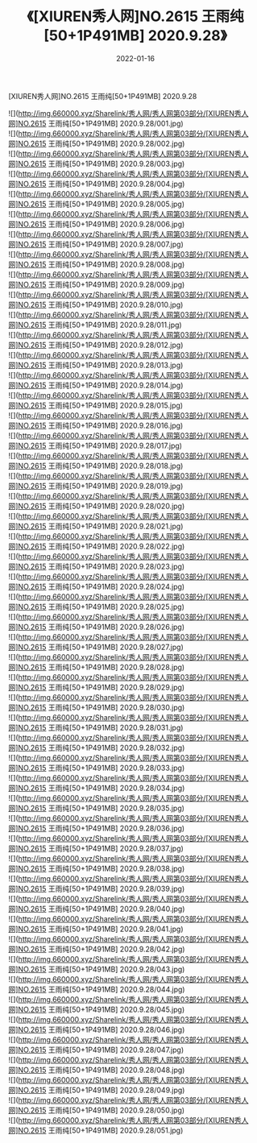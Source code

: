 ﻿---
layout: post
title:  《[XIUREN秀人网]NO.2615 王雨纯[50+1P491MB] 2020.9.28》
date:   2022-01-16
img: http://img.660000.xyz/Sharelink/秀人网/秀人网第03部分/[XIUREN秀人网]NO.2615 王雨纯[50+1P491MB] 2020.9.28/000.jpg
categories: [美女, 清纯, 唯美]
---

[XIUREN秀人网]NO.2615 王雨纯[50+1P491MB] 2020.9.28

 ![](http://img.660000.xyz/Sharelink/秀人网/秀人网第03部分/[XIUREN秀人网]NO.2615 王雨纯[50+1P491MB] 2020.9.28/001.jpg) <br>![](http://img.660000.xyz/Sharelink/秀人网/秀人网第03部分/[XIUREN秀人网]NO.2615 王雨纯[50+1P491MB] 2020.9.28/002.jpg) <br>![](http://img.660000.xyz/Sharelink/秀人网/秀人网第03部分/[XIUREN秀人网]NO.2615 王雨纯[50+1P491MB] 2020.9.28/003.jpg) <br>![](http://img.660000.xyz/Sharelink/秀人网/秀人网第03部分/[XIUREN秀人网]NO.2615 王雨纯[50+1P491MB] 2020.9.28/004.jpg) <br>![](http://img.660000.xyz/Sharelink/秀人网/秀人网第03部分/[XIUREN秀人网]NO.2615 王雨纯[50+1P491MB] 2020.9.28/005.jpg) <br>![](http://img.660000.xyz/Sharelink/秀人网/秀人网第03部分/[XIUREN秀人网]NO.2615 王雨纯[50+1P491MB] 2020.9.28/006.jpg) <br>![](http://img.660000.xyz/Sharelink/秀人网/秀人网第03部分/[XIUREN秀人网]NO.2615 王雨纯[50+1P491MB] 2020.9.28/007.jpg) <br>![](http://img.660000.xyz/Sharelink/秀人网/秀人网第03部分/[XIUREN秀人网]NO.2615 王雨纯[50+1P491MB] 2020.9.28/008.jpg) <br>![](http://img.660000.xyz/Sharelink/秀人网/秀人网第03部分/[XIUREN秀人网]NO.2615 王雨纯[50+1P491MB] 2020.9.28/009.jpg) <br>![](http://img.660000.xyz/Sharelink/秀人网/秀人网第03部分/[XIUREN秀人网]NO.2615 王雨纯[50+1P491MB] 2020.9.28/010.jpg) <br>![](http://img.660000.xyz/Sharelink/秀人网/秀人网第03部分/[XIUREN秀人网]NO.2615 王雨纯[50+1P491MB] 2020.9.28/011.jpg) <br>![](http://img.660000.xyz/Sharelink/秀人网/秀人网第03部分/[XIUREN秀人网]NO.2615 王雨纯[50+1P491MB] 2020.9.28/012.jpg) <br>![](http://img.660000.xyz/Sharelink/秀人网/秀人网第03部分/[XIUREN秀人网]NO.2615 王雨纯[50+1P491MB] 2020.9.28/013.jpg) <br>![](http://img.660000.xyz/Sharelink/秀人网/秀人网第03部分/[XIUREN秀人网]NO.2615 王雨纯[50+1P491MB] 2020.9.28/014.jpg) <br>![](http://img.660000.xyz/Sharelink/秀人网/秀人网第03部分/[XIUREN秀人网]NO.2615 王雨纯[50+1P491MB] 2020.9.28/015.jpg) <br>![](http://img.660000.xyz/Sharelink/秀人网/秀人网第03部分/[XIUREN秀人网]NO.2615 王雨纯[50+1P491MB] 2020.9.28/016.jpg) <br>![](http://img.660000.xyz/Sharelink/秀人网/秀人网第03部分/[XIUREN秀人网]NO.2615 王雨纯[50+1P491MB] 2020.9.28/017.jpg) <br>![](http://img.660000.xyz/Sharelink/秀人网/秀人网第03部分/[XIUREN秀人网]NO.2615 王雨纯[50+1P491MB] 2020.9.28/018.jpg) <br>![](http://img.660000.xyz/Sharelink/秀人网/秀人网第03部分/[XIUREN秀人网]NO.2615 王雨纯[50+1P491MB] 2020.9.28/019.jpg) <br>![](http://img.660000.xyz/Sharelink/秀人网/秀人网第03部分/[XIUREN秀人网]NO.2615 王雨纯[50+1P491MB] 2020.9.28/020.jpg) <br>![](http://img.660000.xyz/Sharelink/秀人网/秀人网第03部分/[XIUREN秀人网]NO.2615 王雨纯[50+1P491MB] 2020.9.28/021.jpg) <br>![](http://img.660000.xyz/Sharelink/秀人网/秀人网第03部分/[XIUREN秀人网]NO.2615 王雨纯[50+1P491MB] 2020.9.28/022.jpg) <br>![](http://img.660000.xyz/Sharelink/秀人网/秀人网第03部分/[XIUREN秀人网]NO.2615 王雨纯[50+1P491MB] 2020.9.28/023.jpg) <br>![](http://img.660000.xyz/Sharelink/秀人网/秀人网第03部分/[XIUREN秀人网]NO.2615 王雨纯[50+1P491MB] 2020.9.28/024.jpg) <br>![](http://img.660000.xyz/Sharelink/秀人网/秀人网第03部分/[XIUREN秀人网]NO.2615 王雨纯[50+1P491MB] 2020.9.28/025.jpg) <br>![](http://img.660000.xyz/Sharelink/秀人网/秀人网第03部分/[XIUREN秀人网]NO.2615 王雨纯[50+1P491MB] 2020.9.28/026.jpg) <br>![](http://img.660000.xyz/Sharelink/秀人网/秀人网第03部分/[XIUREN秀人网]NO.2615 王雨纯[50+1P491MB] 2020.9.28/027.jpg) <br>![](http://img.660000.xyz/Sharelink/秀人网/秀人网第03部分/[XIUREN秀人网]NO.2615 王雨纯[50+1P491MB] 2020.9.28/028.jpg) <br>![](http://img.660000.xyz/Sharelink/秀人网/秀人网第03部分/[XIUREN秀人网]NO.2615 王雨纯[50+1P491MB] 2020.9.28/029.jpg) <br>![](http://img.660000.xyz/Sharelink/秀人网/秀人网第03部分/[XIUREN秀人网]NO.2615 王雨纯[50+1P491MB] 2020.9.28/030.jpg) <br>![](http://img.660000.xyz/Sharelink/秀人网/秀人网第03部分/[XIUREN秀人网]NO.2615 王雨纯[50+1P491MB] 2020.9.28/031.jpg) <br>![](http://img.660000.xyz/Sharelink/秀人网/秀人网第03部分/[XIUREN秀人网]NO.2615 王雨纯[50+1P491MB] 2020.9.28/032.jpg) <br>![](http://img.660000.xyz/Sharelink/秀人网/秀人网第03部分/[XIUREN秀人网]NO.2615 王雨纯[50+1P491MB] 2020.9.28/033.jpg) <br>![](http://img.660000.xyz/Sharelink/秀人网/秀人网第03部分/[XIUREN秀人网]NO.2615 王雨纯[50+1P491MB] 2020.9.28/034.jpg) <br>![](http://img.660000.xyz/Sharelink/秀人网/秀人网第03部分/[XIUREN秀人网]NO.2615 王雨纯[50+1P491MB] 2020.9.28/035.jpg) <br>![](http://img.660000.xyz/Sharelink/秀人网/秀人网第03部分/[XIUREN秀人网]NO.2615 王雨纯[50+1P491MB] 2020.9.28/036.jpg) <br>![](http://img.660000.xyz/Sharelink/秀人网/秀人网第03部分/[XIUREN秀人网]NO.2615 王雨纯[50+1P491MB] 2020.9.28/037.jpg) <br>![](http://img.660000.xyz/Sharelink/秀人网/秀人网第03部分/[XIUREN秀人网]NO.2615 王雨纯[50+1P491MB] 2020.9.28/038.jpg) <br>![](http://img.660000.xyz/Sharelink/秀人网/秀人网第03部分/[XIUREN秀人网]NO.2615 王雨纯[50+1P491MB] 2020.9.28/039.jpg) <br>![](http://img.660000.xyz/Sharelink/秀人网/秀人网第03部分/[XIUREN秀人网]NO.2615 王雨纯[50+1P491MB] 2020.9.28/040.jpg) <br>![](http://img.660000.xyz/Sharelink/秀人网/秀人网第03部分/[XIUREN秀人网]NO.2615 王雨纯[50+1P491MB] 2020.9.28/041.jpg) <br>![](http://img.660000.xyz/Sharelink/秀人网/秀人网第03部分/[XIUREN秀人网]NO.2615 王雨纯[50+1P491MB] 2020.9.28/042.jpg) <br>![](http://img.660000.xyz/Sharelink/秀人网/秀人网第03部分/[XIUREN秀人网]NO.2615 王雨纯[50+1P491MB] 2020.9.28/043.jpg) <br>![](http://img.660000.xyz/Sharelink/秀人网/秀人网第03部分/[XIUREN秀人网]NO.2615 王雨纯[50+1P491MB] 2020.9.28/044.jpg) <br>![](http://img.660000.xyz/Sharelink/秀人网/秀人网第03部分/[XIUREN秀人网]NO.2615 王雨纯[50+1P491MB] 2020.9.28/045.jpg) <br>![](http://img.660000.xyz/Sharelink/秀人网/秀人网第03部分/[XIUREN秀人网]NO.2615 王雨纯[50+1P491MB] 2020.9.28/046.jpg) <br>![](http://img.660000.xyz/Sharelink/秀人网/秀人网第03部分/[XIUREN秀人网]NO.2615 王雨纯[50+1P491MB] 2020.9.28/047.jpg) <br>![](http://img.660000.xyz/Sharelink/秀人网/秀人网第03部分/[XIUREN秀人网]NO.2615 王雨纯[50+1P491MB] 2020.9.28/048.jpg) <br>![](http://img.660000.xyz/Sharelink/秀人网/秀人网第03部分/[XIUREN秀人网]NO.2615 王雨纯[50+1P491MB] 2020.9.28/049.jpg) <br>![](http://img.660000.xyz/Sharelink/秀人网/秀人网第03部分/[XIUREN秀人网]NO.2615 王雨纯[50+1P491MB] 2020.9.28/050.jpg) <br>![](http://img.660000.xyz/Sharelink/秀人网/秀人网第03部分/[XIUREN秀人网]NO.2615 王雨纯[50+1P491MB] 2020.9.28/051.jpg) <br>